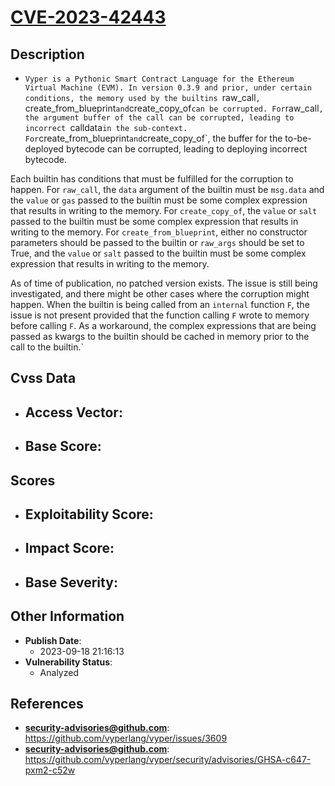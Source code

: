 
# [CVE-2023-42443](https://github.com/vyperlang/vyper/issues/3609)

## Description

- `Vyper is a Pythonic Smart Contract Language for the Ethereum Virtual Machine (EVM). In version 0.3.9 and prior, under certain conditions, the memory used by the builtins `raw_call`, `create_from_blueprint` and `create_copy_of` can be corrupted. For `raw_call`, the argument buffer of the call can be corrupted, leading to incorrect `calldata` in the sub-context. For `create_from_blueprint` and `create_copy_of`, the buffer for the to-be-deployed bytecode can be corrupted, leading to deploying incorrect bytecode.

Each builtin has conditions that must be fulfilled for the corruption to happen. For `raw_call`, the `data` argument of the builtin must be `msg.data` and the `value` or `gas` passed to the builtin must be some complex expression that results in writing to the memory. For `create_copy_of`, the `value` or `salt` passed to the builtin must be some complex expression that results in writing to the memory. For `create_from_blueprint`, either no constructor parameters should be passed to the builtin or `raw_args` should be set to True, and the `value` or `salt` passed to the builtin must be some complex expression that results in writing to the memory.

As of time of publication, no patched version exists. The issue is still being investigated, and there might be other cases where the corruption might happen. When the builtin is being called from an `internal` function `F`, the issue is not present provided that the function calling `F` wrote to memory before calling `F`. As a workaround, the complex expressions that are being passed as kwargs to the builtin should be cached in memory prior to the call to the builtin.`

## Cvss Data

- **Access Vector**:
  - 
- **Base Score**:
  - 

## Scores

- **Exploitability Score**:
  - 
- **Impact Score**:
  - 
- **Base Severity**:
  - 

## Other Information

- **Publish Date**:
  - 2023-09-18 21:16:13
- **Vulnerability Status**:
  - Analyzed

## References

- **security-advisories@github.com**: https://github.com/vyperlang/vyper/issues/3609
- **security-advisories@github.com**: https://github.com/vyperlang/vyper/security/advisories/GHSA-c647-pxm2-c52w
